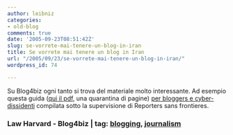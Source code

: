 ```yaml
---
author: leibniz
categories:
- old-blog
comments: true
date: '2005-09-23T08:51:42Z'
slug: se-vorrete-mai-tenere-un-blog-in-iran
title: Se vorrete mai tenere un blog in Iran
url: "/2005/09/23/se-vorrete-mai-tenere-un-blog-in-iran/"
wordpress_id: 74

---
```

Su Blog4biz ogni tanto si trova del materiale molto interessante. Ad esempio questa guida ([qui il pdf](https://cyber.law.harvard.edu/globalvoices/wp-content/RSFBloggerGuide2005.pdf), una quarantina di pagine) [per bloggers e cyber-dissidenti](https://www.blogs4biz.info/index.php?title=reporters_without_borders_guida_alla_dis&more=1&c=1&tb=1&pb=1) compilata sotto la supervisione di Reporters sans frontieres.  



### Law Harvard - Blog4biz | tag: [blogging](https://www.technorati.com/tags/blogging), [journalism](https://www.technorati.com/tags/journalism)

